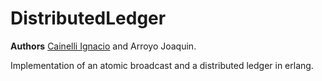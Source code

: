 # DistributedLedger
__Authors__ [Cainelli Ignacio](https://github.com/NachoCainelli) and Arroyo Joaquin.

Implementation of an atomic broadcast and a distributed ledger in erlang.
